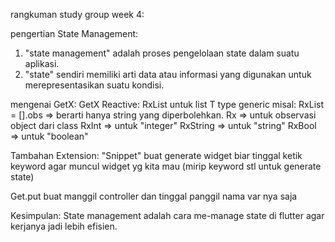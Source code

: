 rangkuman study group week 4:

pengertian State Management:
1. "state management" adalah proses pengelolaan state dalam suatu aplikasi.
2. "state" sendiri memiliki arti data atau informasi yang digunakan untuk merepresentasikan suatu kondisi.

mengenai GetX:
GetX Reactive: RxList<T> untuk list T type generic
misal: RxList<String> = <String>[].obs  =>  berarti hanya string yang diperbolehkan.
Rx<User>  =>  untuk observasi object dari class
RxInt  =>  untuk "integer"
RxString  =>  untuk "string"
RxBool  =>  untuk "boolean"

Tambahan Extension:
"Snippet" buat generate widget biar tinggal ketik keyword agar muncul widget yg kita mau (mirip keyword stl untuk generate state)

Get.put buat manggil controller dan tinggal panggil nama var nya saja


Kesimpulan: State management adalah cara me-manage state di flutter agar kerjanya jadi lebih efisien.
